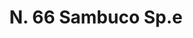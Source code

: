 ---
title: "N. 66 Sambuco Sp.e"
permalink: "/edition/plant066/"
plant-name: "N. 66.e"
plant-number: "066"
plant-xml: "/assets/xml/plant066.xml"
plant-img1: "/assets/img/plant066_verso.jpg"
plant-img2: "/assets/img/plant066.jpg"
plant-title: "N. 66 Sambuco Sp.e"
plant-taxon-link: "http://www.worldfloraonline.org/taxon/wfo-0000439333"
plant-taxon-content: ""
layout: single-xml
---